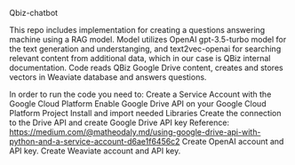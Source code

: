 Qbiz-chatbot

This repo includes implementation for creating a questions answering machine using a RAG model. Model utilizes OpenAI gpt-3.5-turbo model for the text generation and understanging, and text2vec-openai for searching relevant content from additional data, which in our case is QBiz internal documentation. 
Code reads QBiz Google Drive content, creates and stores vectors in Weaviate database and answers questions.

In order to run the code you need to:
Create a Service Account with the Google Cloud Platform
Enable Google Drive API on your Google Cloud Platform Project
Install and import needed Libraries
Create the connection to the Drive API and create Google Drive API key
Reference: https://medium.com/@matheodaly.md/using-google-drive-api-with-python-and-a-service-account-d6ae1f6456c2
Create OpenAI account and API key.
Create Weaviate account and API key.
